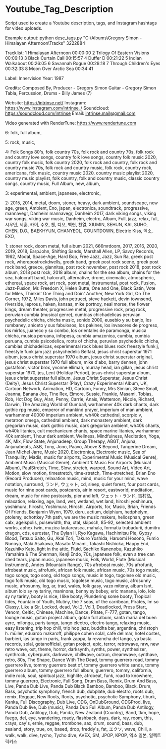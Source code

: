 # Youtube_Tag_Description
Script used to create a Youtube description, tags, and Instagram hashtags for video uploads.

Example output:
python desc_tags.py "C:\Albums\Gregory Simon - Himalayan Afternoon\Tracks" 3222884


Tracklist:
1   Himalayan Afternoon  00:00:00
2   Trilogy Of Eastern Visions  00:06:13
3   Black Curtain Call  00:15:57
4   Duffer D  00:21:22
5   Indian Walkabout  00:26:05
6   Savannah Rogue  00:29:18
7   Through Children's Eyes  00:32:33
8   Moon Over Arctic Sea  00:34:41


Label: Innervision
Year: 1987


Credits:
Composed By, Producer - Gregory Simon
Guitar - Gregory Simon
Tabla, Percussion, Drums - Billy James (7)


Website: https://intrinse.net/
Instagram: https://www.instagram.com/intrinse_/
Soundcloud: https://soundcloud.com/intrinse
Email: intrinse.mail@gmail.com

Video generated with RenderTune:
https://www.rendertune.com

6: folk, full album,

5: rock, music,

4: Folk Songs 80's, folk country 70s, folk rock and country 70s, folk rock and country love songs, country folk love songs, country folk music 2020, country folk music, folk country 2020, folk rock and country, folk rock and country music 70s, folk rock and country music, folk rock, country rock, americana, folk music, country music 2020, country music playlist 2020, country music playlist, folk country, folk and country music, classic country songs, country music, Full Album, new, album,

3: experimental, ambient, japanese, electronic,

2: 2015, 2014, metal, doom, stoner, heavy, dark ambient, soundscape, new age, green, Ambient, Eno, japan, electronica, soundtrack, progressive, mannavegr, Danheim mannavegr, Danheim 2017, dark viking songs, viking war songs, viking war music, Danheim, electro, Album, Full, jazz, relax, full, 시우민, 세훈, 카이, 수호, 첸, 디오, 백현, 찬열, XIUMIN, SEHUN, KAI, SUHO, CHEN, D.O., BAEKHYUN, CHANYEOL, COUNTDOWN, Electric Kiss, 엑소, EXO,

1: stoner rock, doom metal, full album 2021, 666mrdoom, 2017, 2016, 2020, 2019, 2018, EarpJohn, Shifting Sands, Marshall Allen, LP, Savoy Records, 1962, Modal, Space-Age, Hard Bop, Free Jazz, Jazz, Sun Ra, greek post rock, wherepostrockdwells, greek band, greek post rock scene, greek post rock band, greece, giannitsa, post rock november, post rock 2018, post rock album, 2018 post rock, 2018 album, chains for the sea album, chains for the sea, halocraft band, halocraft, alternative, drone, cinematic, atmospheric, ethereal, space rock, art rock, post metal, instrumental, post rock, Fusion, Jazz-Fusion, Mr. Freedom X, Helen Butte, One and One, Black Satin, Vote for Miles, Thinkin' One Thing and Doin' Another, New York Girl, On The Corner, 1972, Miles Davis, john petrucci, steve hackett, devin townsend, riverside, leprous, haken, kansas, mike portnoy, neal morse, the flower kings, dream theater, progressive metal, progressive rock, prog rock, peruvian cumbia (musical genre), cumbias chichadelicas peruvian psychedelic chicha, chicha music, sonido 2000, eusebio y su banjo, los rumbaney, aniceto y sus fabulosos, los pakines, los invasores de progreso, los mirlos, juaneco y su combo, los orientales de paramonga, musica chicha, musica peruana, infopesa, cumbia amazonica, cumbia, cumbia peruana, cumbia psicodelica, roots of chicha, peruvian psychedelic chicha, cumbias chichadelicas, experimental rock blues blues rock freestyle funk j, freestyle funk jam jazz pshychedelic Belfast, jesus christ superstar 1971 album, jesus christ superstar 1970 album, jesus christ superstar original, jesus christ superstar 1970 full album, mike d'abo, barry dennen, john gustafson, victor brox, yvonne elliman, murray head, ian gillan, jesus christ superstar 1970, jcs, Lent (Holiday Period), jesus christ superstar album, jesus christ superstar full album, Jesus Christ Superstar, Jesus Christ (Deity), Jesus Christ Superstar (Play), Crazy Experimental Album, UK, Cartoon Network, Animation, HD, Cartoon, Funny, Mrs Simian, Steve Small, Joanna, Banana Joe, Tine Rex, Elmore, Sussie, Frankie, Masami, Tobias, Rob, Hot Dog Guy, Alan, Penny, Carrie, Anais, Watterson, Nicole, Richard, Darwin, The Amazing World of Gumball, warhammer 40k dark chants, dark gothic rpg music, emperor of mankind prayer, imperium of man ambient, warhammer 40000 imperium ambient, wh40k cathedral, scorpio v, metatron omega, cathedral ambient, dark monastery ambient, dark gregorian music, dark gothic music, dark gregorian ambient, wh40k chants, wh40k litanies, cult mechanicum chants, space marine litanies, warhammer 40k ambient, 1 hour dark ambient, Wellness, Mindfulness, Meditation, Yoga, 4K, Mix, Flow State, Anjunadeep, Group Therapy, ABGT, Anjuna, Anjunabeats, A&B, Tony, Jono, Paavo, Above & Beyond, Tangerine Dream, Jean Michel Jarre, Music 2020, Electronica, Electronic music, Sea of Tranquility, Madis, music for airports, Experimental Music (Musical Genre), Ambient Music (Musical Genre), Ambient 1: Music For Airports (Musical Album), PaulStretch, Time, Slow, stretch, warped, Sound Art, Video Art, Motion, slow motion, timestretch, time-stretch, Time-stretched, Brian Eno (Record Producer), relaxation music, mind, music for your mind, wave notation, surround, ランド, ウェット, cd, sleep, quiet forest, four post cards, music for nine post cards, postcards, air in resort, eastworld, meditation, dream, music for nine postcards, pier and loft, ウェット・ランド, 吉村弘, relaxation, relaxing, age, land, wet, wetland, wet land, hiroshi yoshimura, yoshimura, hiroshi, Yoshimura, Hiroshi, Airports, for, Music, Brian, Friends Of Friends, Benjamin Wynn, 1979, deru, actium, delphium, hedphelym, ptolemy, schottkey 7th path, we are the music makers, heliosphan, green calx, ageispolis, pulsewidth, tha, xtal, skipsch, 85-92, selected ambient works, aphex twin, muzica lautareasca, mahala, formatia trubadurii, dumitru dragon, cds, eurostar, The Dylan II, Ryo Kagawa, Hachimitsu Pie, Gypsy Blood, Tetsuo Saito, Gu, Akai Tori, Takuro Yoshida, Haruomi Hosono, Fumio Nunoya, Maki Asakawa, Masato Minami, Takashi Nishioka, Happy End, Kazuhiko Kato, light in the attic, Fluid, Sachiko Kanenobu, Kazuhiko Yamahira & The Sherman, Kenji Endo, 70s, japanese folk, even a tree can shed tears, japan music, japanese music, Folk, World, Flute (Musical Instrument), Andes (Mountain Range), 70s afrobeat music, 70s afrofunk, afrobeat music, afrofunk, african folk music, african music, 70s togo music, togo songs, togo song, old togo songs, music in togo, togolese old music, togo folk music, old togo music, togolese music, togo music, afrosunny music, afrosunny, log, ar, trad, wales, folk gasy, vazo miteny, album lsnt, album lolo sy ny tariny, maninona, benny sy bebey, eric manana, lolo, lolo sy ny tariny, booty is nice, I like booty, Plundering some booty, Tropical tides, Fountain of Youth, Mutiny, the 7 seas, of the carribean, Pirates, Im so Classy, Like a Sir, Locked, dead, Vol.2, Vol.1, Deadlocked, Press Start, Venom, Celtic, Chinese, Machine, Dance, Pirate, F-777, gotan, tango, lounge music, gotan project album, gotan full album, santa maria del buen ayre, milonga, paris tango, tango electro, electro tango, relaxing music, easy listening, trip hop chill, trip hop jazz, buddha bar, argentina, christoph h. müller, eduardo makaroff, philippe cohen solal, cafe del mar, hotel costes, barbieri, las tango in paris, frank zappa, la revancha del tango, ya basta records, solal, gotanofficial, gotan project, epic, terror, retrowave, nrw, new retro wave, ost, theme, horror, darksynth, synths, power, synthesizer, synthrock, cyberpunk, darkwave, chillwave, outrun, dreamwave, synthave, retro, 80s, The Shape, Dance With The Dead, tommy guerrero road, tommy guerrero live, tommy guerrero best of, tommy guerrero white sands, tommy guerrero album, tommy guerrero full album, guerrero, tommy, california, indie rock, soul, spiritual jazz, highlife, afrobeat, funk, road to knowhere, tommy guerrero, Electronic, Full Song, Drum Bass, Remix, Drum And Bass, Live, Panda Dub Live, Panda Dub Black Bamboo, Bamboo, Black, Drum, Bass, psychotic symphony, french dub, dubplate, dub electro, roots dub, remix, Reggae, New Roots, Roots, psychotic, psychotic Symphony, tiburk, Kanka, Full Discography, Dub Live, ODG, OnDubGround, ODGProd, live, Panda Dub live, Dub (music), Panda Dub Full Album, Panda Dub Antilogy, Panda Dub, Antilogy, Dub, Panda, New Zealand (Country), Band, tkm, hope, fuego, del, eye, wandering, roady, flashback, days, dark, ray, room, this, crays, cay's, ernie, reggae, trombone, sax, drum, sound, bass, dub, zealand, story, true, on, based, drop, freddy's, fat, エクソ, wave, Chill, a walk, walk, dive, tycho, Tycho dive, AVEX, SM, JPOP, KPOP, 엑소 일본, 일렉트릭키스
